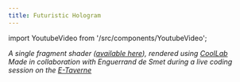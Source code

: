 ```yaml
---
title: Futuristic Hologram
---
```


import YoutubeVideo from '/src/components/YoutubeVideo';

<YoutubeVideo url="https://www.youtube.com/embed/A_lApwgY1qk"/>

_A single fragment shader ([available here](https://pastebin.com/Pr2psThD)), rendered using [CoolLab](https://coollibs.github.io/lab/)_<br/>
_Made in collaboration with Enguerrand de Smet during a live coding session on the [E-Taverne](https://www.facebook.com/LaETaverne)_
